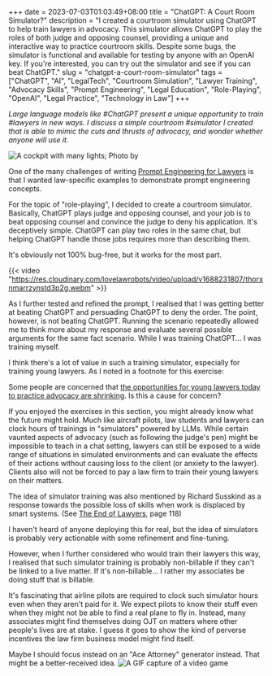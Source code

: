 +++ 
date = 2023-07-03T01:03:49+08:00
title = "ChatGPT: A Court Room Simulator?"
description = "I created a courtroom simulator using ChatGPT to help train lawyers in advocacy. This simulator allows ChatGPT to play the roles of both judge and opposing counsel, providing a unique and interactive way to practice courtroom skills. Despite some bugs, the simulator is functional and available for testing by anyone with an OpenAI key. If you're interested, you can try out the simulator and see if you can beat ChatGPT."
slug = "chatgpt-a-court-room-simulator"
tags = ["ChatGPT", "AI", "LegalTech", "Courtroom Simulation", "Lawyer Training", "Advocacy Skills", "Prompt Engineering", "Legal Education", "Role-Playing", "OpenAI", "Legal Practice", "Technology in Law"] 
+++

_Large language models like #ChatGPT present a unique opportunity to train #lawyers in new ways. I discuss a simple courtroom #simulator I created that is able to mimic the cuts and thrusts of advocacy, and wonder whether anyone will use it._

![A cockpit with many lights; Photo by ](https://res.cloudinary.com/lovelawrobots/image/upload/f_auto,q_auto/v1/blog-images/knyo5bws8kiwsykq4wz2)

<!--more-->

One of the many challenges of writing [Prompt Engineering for Lawyers](introducing-prompt-engineering-for-lawyers/) is that I wanted law-specific examples to demonstrate prompt engineering concepts.

For the topic of "role-playing", I decided to create a courtroom simulator. Basically, ChatGPT plays judge and opposing counsel, and your job is to beat opposing counsel and convince the judge to deny his application. It's deceptively simple. ChatGPT can play two roles in the same chat, but helping ChatGPT handle those jobs requires more than describing them.

It's obviously not 100% bug-free, but it works for the most part. 

{{< video "https://res.cloudinary.com/lovelawrobots/video/upload/v1688231807/thorxnmarrzynstd3p2g.webm" >}}

As I further tested and refined the prompt, I realised that I was getting better at beating ChatGPT and persuading ChatGPT to deny the order. The point, however, is not beating ChatGPT. Running the scenario repeatedly allowed me to think more about my response and evaluate several possible arguments for the same fact scenario. While I was training ChatGPT... I was training myself.

I think there's a lot of value in such a training simulator, especially for training young lawyers. As I noted in a footnote for this exercise:

Some people are concerned that [the opportunities for young lawyers today to practice advocacy are shrinking](https://journalsonline.academypublishing.org.sg/Journals/SAL-Practitioner/Advocacy-and-Procedure/ctl/eFirstSALPDFJournalView/mid/589/ArticleId/1285/Citation/JournalsOnlinePDF). Is this a cause for concern?

If you enjoyed the exercises in this section, you might already know what the future might hold. Much like aircraft pilots, law students and lawyers can clock hours of trainings in "simulators" powered by LLMs. While certain vaunted aspects of advocacy (such as following the judge's pen) might be impossible to teach in a chat setting, lawyers can still be exposed to a wide range of situations in simulated environments and can evaluate the effects of their actions without causing loss to the client (or anxiety to the lawyer). Clients also will not be forced to pay a law firm to train their young lawyers on their matters.

The idea of simulator training was also mentioned by Richard Susskind as a response towards the possible loss of skills when work is displaced by smart systems. (See [The End of Lawyers](https://orreadi.com/book/26677/s/the-end-of-lawyers), page 118)

I haven't heard of anyone deploying this for real, but the idea of simulators is probably very actionable with some refinement and fine-tuning.

However, when I further considered who would train their lawyers this way, I realised that such simulator training is probably non-billable if they can't be linked to a live matter. If it's non-billable... I rather my associates be doing stuff that is billable.

It's fascinating that airline pilots are required to clock such simulator hours even when they aren't paid for it. We expect pilots to know their stuff even when they might not be able to find a real plane to fly in. Instead, many associates might find themselves doing OJT on matters where other people's lives are at stake. I guess it goes to show the kind of perverse incentives the law firm business model might find itself.

Maybe I should focus instead on an "Ace Attorney" generator instead. That might be a better-received idea.
![A GIF capture of a video game](https://media.giphy.com/media/NVEtOZRkhukZVBB32W/giphy.gif)
